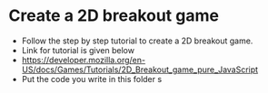 # Create a 2D breakout game

- Follow the step by step tutorial to create a 2D breakout game.
- Link for tutorial is given below
- https://developer.mozilla.org/en-US/docs/Games/Tutorials/2D_Breakout_game_pure_JavaScript
- Put the code you write in this folder
s
